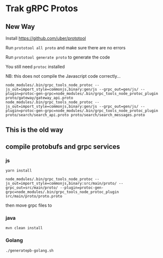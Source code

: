 # Trak gRPC Protos

## New Way

Install https://github.com/uber/prototool

Run `prototool all proto` and make sure there are no errors

Run `prototool generate proto` to generate the code

You still need `protoc` installed

NB: this does not compile the Javascript code correctly...

```shell script
node_modules/.bin/grpc_tools_node_protoc --js_out=import_style=commonjs,binary:gen/js --grpc_out=gen/js/ --plugin=protoc-gen-grpc=node_modules/.bin/grpc_tools_node_protoc_plugin proto/gateway/gateway_api.proto
node_modules/.bin/grpc_tools_node_protoc --js_out=import_style=commonjs,binary:gen/js --grpc_out=gen/js/ --plugin=protoc-gen-grpc=node_modules/.bin/grpc_tools_node_protoc_plugin proto/search/search_api.proto proto/search/search_messages.proto
```

## This is the old way

## compile protobufs and grpc services

### js

`yarn install`

`node_modules/.bin/grpc_tools_node_protoc --js_out=import_style=commonjs,binary:src/main/proto/ --grpc_out=src/main/proto/ --plugin=protoc-gen-grpc=node_modules/.bin/grpc_tools_node_protoc_plugin src/main/proto/proto.proto`

then move grpc files to 

### java

`mvn clean install`

### Golang

`./generatepb-golang.sh`
